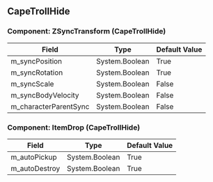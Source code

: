 ## CapeTrollHide

### Component: ZSyncTransform (CapeTrollHide)

|Field|Type|Default Value|
|-----|----|-------------|
|m_syncPosition|System.Boolean|True|
|m_syncRotation|System.Boolean|True|
|m_syncScale|System.Boolean|False|
|m_syncBodyVelocity|System.Boolean|False|
|m_characterParentSync|System.Boolean|False|

### Component: ItemDrop (CapeTrollHide)

|Field|Type|Default Value|
|-----|----|-------------|
|m_autoPickup|System.Boolean|True|
|m_autoDestroy|System.Boolean|True|

